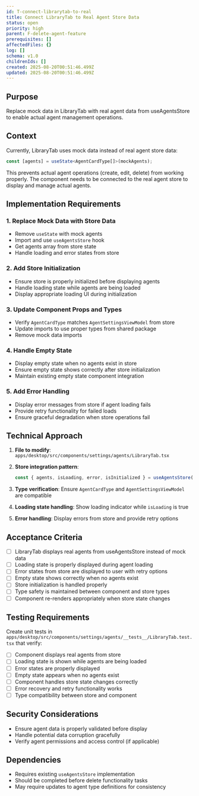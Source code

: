 ```yaml
---
id: T-connect-librarytab-to-real
title: Connect LibraryTab to Real Agent Store Data
status: open
priority: high
parent: F-delete-agent-feature
prerequisites: []
affectedFiles: {}
log: []
schema: v1.0
childrenIds: []
created: 2025-08-20T00:51:46.499Z
updated: 2025-08-20T00:51:46.499Z
---
```


## Purpose

Replace mock data in LibraryTab with real agent data from useAgentsStore to enable actual agent management operations.

## Context

Currently, LibraryTab uses mock data instead of real agent store data:

```typescript
const [agents] = useState<AgentCardType[]>(mockAgents);
```

This prevents actual agent operations (create, edit, delete) from working properly. The component needs to be connected to the real agent store to display and manage actual agents.

## Implementation Requirements

### 1. Replace Mock Data with Store Data

- Remove `useState` with mock agents
- Import and use `useAgentsStore` hook
- Get agents array from store state
- Handle loading and error states from store

### 2. Add Store Initialization

- Ensure store is properly initialized before displaying agents
- Handle loading state while agents are being loaded
- Display appropriate loading UI during initialization

### 3. Update Component Props and Types

- Verify `AgentCardType` matches `AgentSettingsViewModel` from store
- Update imports to use proper types from shared package
- Remove mock data imports

### 4. Handle Empty State

- Display empty state when no agents exist in store
- Ensure empty state shows correctly after store initialization
- Maintain existing empty state component integration

### 5. Add Error Handling

- Display error messages from store if agent loading fails
- Provide retry functionality for failed loads
- Ensure graceful degradation when store operations fail

## Technical Approach

1. **File to modify**: `apps/desktop/src/components/settings/agents/LibraryTab.tsx`

2. **Store integration pattern**:

   ```typescript
   const { agents, isLoading, error, isInitialized } = useAgentsStore();
   ```

3. **Type verification**: Ensure `AgentCardType` and `AgentSettingsViewModel` are compatible

4. **Loading state handling**: Show loading indicator while `isLoading` is true

5. **Error handling**: Display errors from store and provide retry options

## Acceptance Criteria

- [ ] LibraryTab displays real agents from useAgentsStore instead of mock data
- [ ] Loading state is properly displayed during agent loading
- [ ] Error states from store are displayed to user with retry options
- [ ] Empty state shows correctly when no agents exist
- [ ] Store initialization is handled properly
- [ ] Type safety is maintained between component and store types
- [ ] Component re-renders appropriately when store state changes

## Testing Requirements

Create unit tests in `apps/desktop/src/components/settings/agents/__tests__/LibraryTab.test.tsx` that verify:

- [ ] Component displays real agents from store
- [ ] Loading state is shown while agents are being loaded
- [ ] Error states are properly displayed
- [ ] Empty state appears when no agents exist
- [ ] Component handles store state changes correctly
- [ ] Error recovery and retry functionality works
- [ ] Type compatibility between store and component

## Security Considerations

- Ensure agent data is properly validated before display
- Handle potential data corruption gracefully
- Verify agent permissions and access control (if applicable)

## Dependencies

- Requires existing `useAgentsStore` implementation
- Should be completed before delete functionality tasks
- May require updates to agent type definitions for consistency
